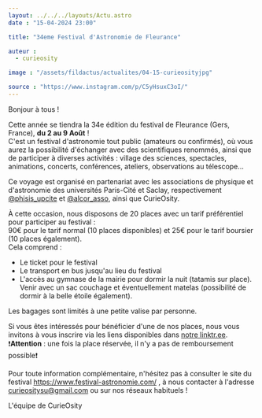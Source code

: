 ```yaml
---
layout: ../../../layouts/Actu.astro
date : "15-04-2024 23:00"

title: "34eme Festival d'Astronomie de Fleurance"

auteur :
  - curieosity

image : "/assets/fildactus/actualites/04-15-curieosityjpg"

source : "https://www.instagram.com/p/C5yHsuxC3oI/"
---
```


Bonjour à tous !

Cette année se tiendra la 34e édition du festival de Fleurance (Gers, France), __du 2 au 9 Août__ !  
C'est un festival d'astronomie tout public (amateurs ou confirmés), où vous aurez la possibilité d'échanger avec des scientifiques renommés, ainsi que de participer à diverses activités : village des sciences, spectacles, animations, concerts, conférences, ateliers, observations au télescope...

Ce voyage est organisé en partenariat avec les associations de physique et d'astronomie des universités Paris-Cité et Saclay, respectivement [@phisis_upcite](https://www.instagram.com/phisis_upcite/) et [@alcor_asso](https://www.instagram.com/alcor_asso/), ainsi que CurieOsity.

À cette occasion, nous disposons de 20 places avec un tarif préférentiel pour participer au festival :  
90€ pour le tarif normal (10 places disponibles) et 25€ pour le tarif boursier (10 places également).  
Cela comprend :  
- Le ticket pour le festival  
- Le transport en bus jusqu'au lieu du festival  
- L'accès au gymnase de la mairie pour dormir la nuit (tatamis sur place). Venir avec un sac couchage et éventuellement matelas (possibilité de dormir à la belle étoile également).

Les bagages sont limités à une petite valise par personne.

Si vous êtes intéressés pour bénéficier d'une de nos places, nous vous invitons à vous inscrire via les liens disponibles dans [notre linktr.ee](https://linktr.ee/curieosity).  
❗__Attention__ : une fois la place réservée, il n'y a pas de remboursement possible❗

Pour toute information complémentaire, n'hésitez pas à consulter le site du festival https://www.festival-astronomie.com/ , à nous contacter à l'adresse curieositysu@gmail.com ou sur nos réseaux habituels !

L'équipe de CurieOsity
